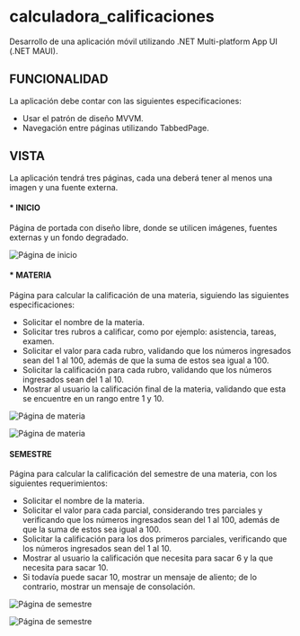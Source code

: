 # calculadora_calificaciones
Desarrollo de una aplicación móvil utilizando .NET Multi-platform App UI (.NET MAUI).

## FUNCIONALIDAD
La aplicación debe contar con las siguientes especificaciones:
* Usar el patrón de diseño MVVM.
* Navegación entre páginas utilizando TabbedPage.

## VISTA
La aplicación tendrá tres páginas, cada una deberá tener al menos una imagen y una fuente externa.

#### * INICIO 
Página de portada con diseño libre, donde se utilicen imágenes, fuentes externas y un fondo degradado.

![Página de inicio](imagenes/inicio.png)


#### * MATERIA 
Página para calcular la calificación de una materia, siguiendo las siguientes especificaciones:
* Solicitar el nombre de la materia.
* Solicitar tres rubros a calificar, como por ejemplo: asistencia, tareas, examen.
* Solicitar el valor para cada rubro, validando que los números ingresados sean del 1 al 100, además de que la suma de estos sea igual a 100.
* Solicitar la calificación para cada rubro, validando que los números ingresados sean del 1 al 10.
* Mostrar al usuario la calificación final de la materia, validando que esta se encuentre en un rango entre 1 y 10.

![Página de materia](imagenes/materia.png)

![Página de materia](imagenes/materia_ejemplo.png)

  
#### SEMESTRE
Página para calcular la calificación del semestre de una materia, con los siguientes requerimientos:
* Solicitar el nombre de la materia.
* Solicitar el valor para cada parcial, considerando tres parciales y verificando que los números ingresados sean del 1 al 100, además de que la suma de estos sea igual a 100.
* Solicitar la calificación para los dos primeros parciales, verificando que los números ingresados sean del 1 al 10.
* Mostrar al usuario la calificación que necesita para sacar 6 y la que necesita para sacar 10.
* Si todavía puede sacar 10, mostrar un mensaje de aliento; de lo contrario, mostrar un mensaje de consolación.

![Página de semestre](imagenes/semestre.png)

![Página de semestre](imagenes/semestre.png)
